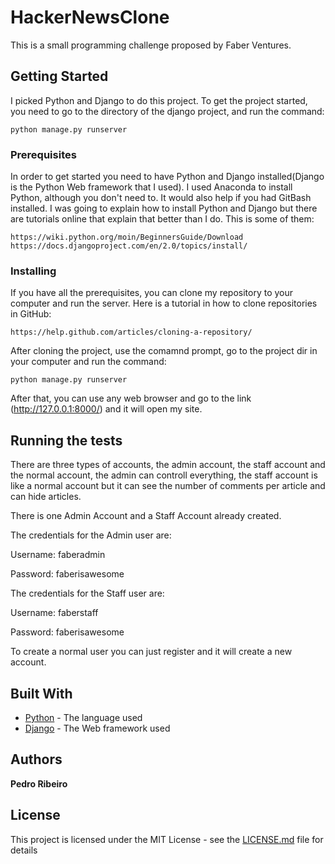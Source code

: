 # HackerNewsClone

This is a small programming challenge proposed by Faber Ventures.

## Getting Started

I picked Python and Django to do this project. To get the project started, you need to go to the directory of the django project, and run the command:

```
python manage.py runserver
```

### Prerequisites

In order to get started you need to have Python and Django installed(Django is the Python Web framework that I used). I used Anaconda to install Python, although you don't need to. It would also help if you had GitBash installed. I was going to explain how to install Python and Django but there are tutorials online that explain that better than I do. This is some of them:

	https://wiki.python.org/moin/BeginnersGuide/Download
	https://docs.djangoproject.com/en/2.0/topics/install/


### Installing

If you have all the prerequisites, you can clone my repository to your computer and run the server.
Here is a tutorial in how to clone repositories in GitHub:

	https://help.github.com/articles/cloning-a-repository/

After cloning the project, use the comamnd prompt, go to the project dir in your computer and run the command:

```
python manage.py runserver
```

After that, you can use any web browser and go to the link (http://127.0.0.1:8000/) and it will open my site.


## Running the tests

There are three types of accounts, the admin account, the staff account and the normal account, the admin can controll everything, the staff account is like a normal account but it can see the number of comments per article and can hide articles.

There is one Admin Account and a Staff Account already created.

The credentials for the Admin user are:

Username: faberadmin

Password: faberisawesome

The credentials for the Staff user are:

Username: faberstaff

Password: faberisawesome

To create a normal user you can just register and it will create a new account.


## Built With

* [Python](https://www.python.org/) - The language used
* [Django](https://www.djangoproject.com/) - The Web framework used


## Authors

**Pedro Ribeiro**

## License

This project is licensed under the MIT License - see the [LICENSE.md](LICENSE.md) file for details
